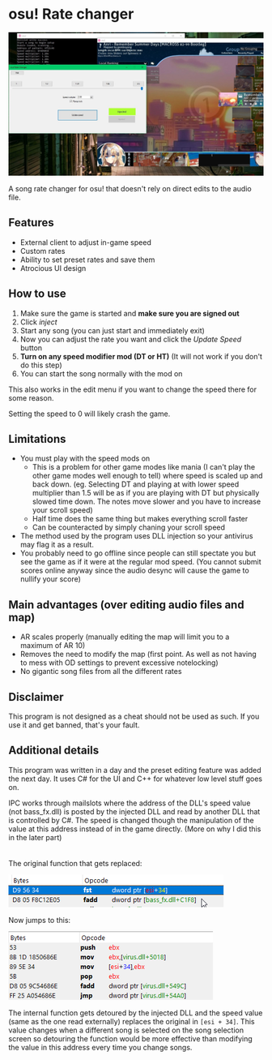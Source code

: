 # osu! Rate changer

![Preview image](images/preview.jpg)

A song rate changer for osu! that doesn't rely on direct edits to the audio file.

## Features
  - External client to adjust in-game speed
  - Custom rates
  - Ability to set preset rates and save them
  - Atrocious UI design

## How to use
1. Make sure the game is started and **make sure you are signed out**
2. Click *inject*
3. Start any song (you can just start and immediately exit)
4. Now you can adjust the rate you want and click the *Update Speed* button
5. **Turn on any speed modifier mod (DT or HT)** (It will not work if you don't do this step)
6. You can start the song normally with the mod on

This also works in the edit menu if you want to change the speed there for some reason.

Setting the speed to 0 will likely crash the game.

## Limitations
  - You must play with the speed mods on
    - This is a problem for other game modes like mania (I can't play the other game modes well enough to tell) where speed is scaled up and back down. (eg. Selecting DT and playing at with lower speed multiplier than 1.5 will be as if you are playing with DT but physically slowed time down. The notes move slower and you have to increase your scroll speed)
    - Half time does the same thing but makes everything scroll faster
    - Can be counteracted by simply chaning your scroll speed
  - The method used by the program uses DLL injection so your antivirus may flag it as a result.
  - You probably need to go offline since people can still spectate you but see the game as if it were at the regular mod speed. (You cannot submit scores online anyway since the audio desync will cause the game to nullify your score)

## Main advantages (over editing audio files and map)
  - AR scales properly (manually editing the map will limit you to a maximum of AR 10)
  - Removes the need to modify the map (first point. As well as not having to mess with OD settings to prevent excessive notelocking)
  - No gigantic song files from all the different rates

## Disclaimer
This program is not designed as a cheat should not be used as such. If you use it and get banned, that's your fault.

## Additional details
This program was written in a day and the preset editing feature was added the next day. It uses C# for the UI and C++ for whatever low level stuff goes on.

IPC works through mailslots where the address of the DLL's speed value (not bass_fx.dll) is posted by the injected DLL and read by another DLL that is controlled by C#. The speed is changed though the manipulation of the value at this address instead of in the game directly. (More on why I did this in the later part)
\
\
\
The original function that gets replaced:

![Original function](images/before.png)

Now jumps to this:

![New function](images/after.png)


The internal function gets detoured by the injected DLL and the speed value (same as the one read externally) replaces the original in ```[esi + 34]```. This value changes when a different song is selected on the song selection screen so detouring the function would be more effective than modifying the value in this address every time you change songs.
